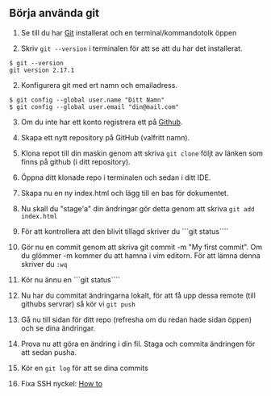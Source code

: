 ## Börja använda git

1. Se till du har [Git](https://git-scm.com/downloads) installerat och en terminal/kommandotolk öppen

1. Skriv ```git --version``` i terminalen för att se att du har det installerat.

```
$ git --version
git version 2.17.1
```

2. Konfigurera git med ert namn och emailadress.

```
$ git config --global user.name "Ditt Namn"
$ git config --global user.email "din@mail.com"
```

3. Om du inte har ett konto registrera ett på [Github](https://www.github.com).

4. Skapa ett nytt repository på GitHub (valfritt namn).

5. Klona repot till din maskin genom att skriva ```git clone``` följt av länken som finns på github (i ditt repository).

6. Öppna ditt klonade repo i terminalen och sedan i ditt IDE.

7. Skapa nu en ny index.html och lägg till en bas för dokumentet.

8. Nu skall du "stage'a" din ändringar gör detta genom att skriva ```git add index.html```

9. För att kontrollera att den blivit tillagd skriver du ```git status````

10. Gör nu en commit genom att skriva git commit -m "My first commit". Om du glömmer -m kommer du att hamna i vim editorn. För att lämna denna skriver du ```:wq```

11. Kör nu ännu en ```git status````

12. Nu har du commitat ändringarna lokalt, för att få upp dessa remote (till githubs servrar) så kör vi ```git push```

13. Gå nu till sidan för ditt repo (refresha om du redan hade sidan öppen) och se dina ändringar.

14. Prova nu att göra en ändring i din fil. Staga och commita ändringen för att sedan pusha.

15. Kör en ```git log``` för att se dina commits

16. Fixa SSH nyckel: [How to](https://help.github.com/articles/adding-a-new-ssh-key-to-your-github-account/)
